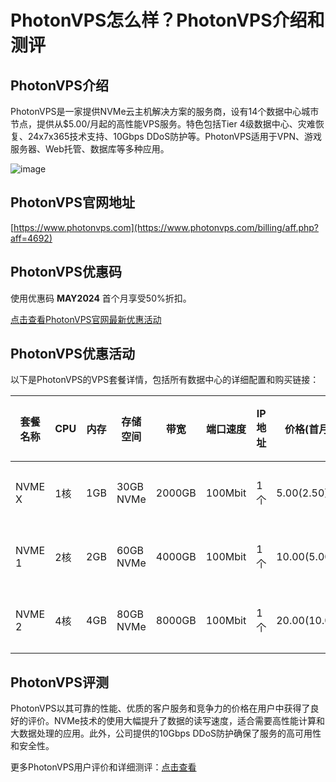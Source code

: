 # PhotonVPS怎么样？PhotonVPS介绍和测评

## PhotonVPS介绍
PhotonVPS是一家提供NVMe云主机解决方案的服务商，设有14个数据中心城市节点，提供从$5.00/月起的高性能VPS服务。特色包括Tier 4级数据中心、灾难恢复、24x7x365技术支持、10Gbps DDoS防护等。PhotonVPS适用于VPN、游戏服务器、Web托管、数据库等多种应用。

![image](https://github.com/knauekgba/PhotonVPS/assets/169771441/e7339d0c-60c8-43a7-b51e-f09f3569d5dd)

## PhotonVPS官网地址
[https://www.photonvps.com](https://www.photonvps.com/billing/aff.php?aff=4692)

## PhotonVPS优惠码
使用优惠码 **MAY2024** 首个月享受50%折扣。

[点击查看PhotonVPS官网最新优惠活动](https://www.photonvps.com/billing/aff.php?aff=4692)

## PhotonVPS优惠活动

以下是PhotonVPS的VPS套餐详情，包括所有数据中心的详细配置和购买链接：

| 套餐名称  | CPU | 内存 | 存储空间 | 带宽   | 端口速度 | IP地址 | 价格(首月)     | 订单链接                                    |
|----------|-----|------|----------|--------|---------|--------|-----------------|--------------------------------------------|
| NVME X   | 1核 | 1GB  | 30GB NVMe | 2000GB | 100Mbit | 1个     | $5.00 ($2.50)   | [购买链接](https://www.photonvps.com/billing/aff.php?aff=4692) |
| NVME 1   | 2核 | 2GB  | 60GB NVMe | 4000GB | 100Mbit | 1个     | $10.00 ($5.00)  | [购买链接](https://www.photonvps.com/billing/aff.php?aff=4692) |
| NVME 2   | 4核 | 4GB  | 80GB NVMe | 8000GB | 100Mbit | 1个     | $20.00 ($10.00) | [购买链接](https://www.photonvps.com/billing/aff.php?aff=4692) |

## PhotonVPS评测
PhotonVPS以其可靠的性能、优质的客户服务和竞争力的价格在用户中获得了良好的评价。NVMe技术的使用大幅提升了数据的读写速度，适合需要高性能计算和大数据处理的应用。此外，公司提供的10Gbps DDoS防护确保了服务的高可用性和安全性。

更多PhotonVPS用户评价和详细测评：[点击查看](https://www.photonvps.com/billing/aff.php?aff=4692)
